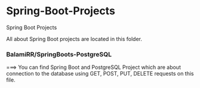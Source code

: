 # Spring-Boot-Projects
Spring Boot Projects

All about Spring Boot projects are located in this folder.


### BalamiRR/SpringBoots-PostgreSQL   
===> You can find Spring Boot and PostgreSQL Project which are about connection to the database using GET, POST, PUT, DELETE requests on this file.
